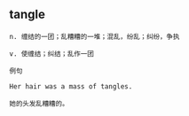 ## tangle
```
n. 缠结的一团；乱糟糟的一堆；混乱，纷乱；纠纷，争执

v. 使缠结；纠结；乱作一团

例句

Her hair was a mass of tangles.

她的头发乱糟糟的。
```